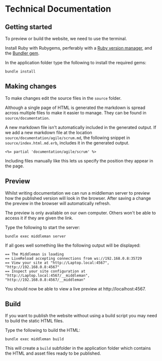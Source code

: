 # Technical Documentation

## Getting started

To preview or build the website, we need to use the terminal.

Install Ruby with Rubygems, perferably with a [Ruby version manager][rvm],
and the [Bundler gem][bundler].

In the application folder type the following to install the required gems:

```
bundle install 
```

## Making changes

To make changes edit the source files in the `source` folder.

Although a single page of HTML is generated the markdown is spread across
multiple files to make it easier to manage. They can be found in
`source/documentation`.

A new markdown file isn't automatically included in the generated output. If we
add a new markdown file at the location `source/documentation/agile/scrum.md`,
the following snippet in `source/index.html.md.erb`, includes it in the
generated output.

```
<%= partial 'documentation/agile/scrum' %>
```

Including files manually like this lets us specify the position they appear in
the page.

## Preview

Whilst writing documentation we can run a middleman server to preview how the
published version will look in the browser. After saving a change the preview in
the browser will automatically refresh.

The preview is only available on our own computer. Others won't be able to
access it if they are given the link.

Type the following to start the server:

```
bundle exec middleman server
```

If all goes well something like the following output will be displayed:

```
== The Middleman is loading
== LiveReload accepting connections from ws://192.168.0.8:35729
== View your site at "http://Laptop.local:4567", "http://192.168.0.8:4567"
== Inspect your site configuration at "http://Laptop.local:4567/__middleman", "http://192.168.0.8:4567/__middleman"
```

You should now be able to view a live preview at http://localhost:4567.

## Build

If you want to publish the website without using a build script you may need to
build the static HTML files.

Type the following to build the HTML:

```
bundle exec middleman build
```

This will create a `build` subfolder in the application folder which contains
the HTML and asset files ready to be published.

[rvm]: https://www.ruby-lang.org/en/documentation/installation/#managers
[bundler]: http://bundler.io/
